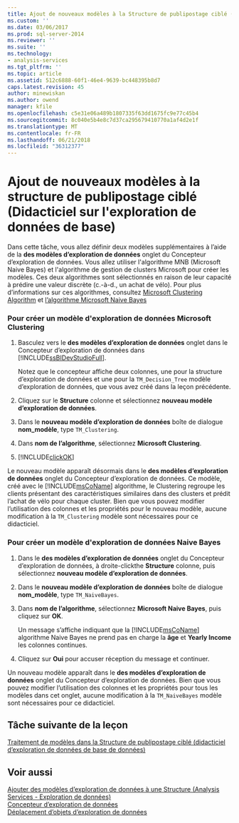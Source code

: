 ```yaml
---
title: Ajout de nouveaux modèles à la Structure de publipostage ciblé (didacticiel d’exploration de données de base de données) | Documents Microsoft
ms.custom: ''
ms.date: 03/06/2017
ms.prod: sql-server-2014
ms.reviewer: ''
ms.suite: ''
ms.technology:
- analysis-services
ms.tgt_pltfrm: ''
ms.topic: article
ms.assetid: 512c6888-60f1-46e4-9639-bc448395b8d7
caps.latest.revision: 45
author: minewiskan
ms.author: owend
manager: kfile
ms.openlocfilehash: c5e31e06a489b1807335f63dd1675fc9e77c45b4
ms.sourcegitcommit: 8c040e5b4e8c7d37ca295679410770a1af4d2e1f
ms.translationtype: MT
ms.contentlocale: fr-FR
ms.lasthandoff: 06/21/2018
ms.locfileid: "36312377"
---
```

# <a name="adding-new-models-to-the-targeted-mailing-structure-basic-data-mining-tutorial"></a>Ajout de nouveaux modèles à la structure de publipostage ciblé (Didacticiel sur l'exploration de données de base)
  Dans cette tâche, vous allez définir deux modèles supplémentaires à l’aide de la **des modèles d’exploration de données** onglet du Concepteur d’exploration de données. Vous allez utiliser l'algorithme MNB (Microsoft Naive Bayes) et l'algorithme de gestion de clusters Microsoft pour créer les modèles. Ces deux algorithmes sont sélectionnés en raison de leur capacité à prédire une valeur discrète (c.-à-d., un achat de vélo). Pour plus d’informations sur ces algorithmes, consultez [Microsoft Clustering Algorithm](../../2014/analysis-services/data-mining/microsoft-clustering-algorithm.md) et [l’algorithme Microsoft Naive Bayes](../../2014/analysis-services/data-mining/microsoft-naive-bayes-algorithm.md)  
  
### <a name="to-create-a-clustering-mining-model"></a>Pour créer un modèle d'exploration de données Microsoft Clustering  
  
1.  Basculez vers le **des modèles d’exploration de données** onglet dans le Concepteur d’exploration de données dans [!INCLUDE[ssBIDevStudioFull](../includes/ssbidevstudiofull-md.md)].  
  
     Notez que le concepteur affiche deux colonnes, une pour la structure d’exploration de données et une pour la `TM_Decision_Tree` modèle d’exploration de données, que vous avez créé dans la leçon précédente.  
  
2.  Cliquez sur le **Structure** colonne et sélectionnez **nouveau modèle d’exploration de données**.  
  
3.  Dans le **nouveau modèle d’exploration de données** boîte de dialogue **nom_modèle**, type `TM_Clustering`.  
  
4.  Dans **nom de l’algorithme**, sélectionnez **Microsoft Clustering**.  
  
5.  [!INCLUDE[clickOK](../includes/clickok-md.md)]  
  
 Le nouveau modèle apparaît désormais dans le **des modèles d’exploration de données** onglet du Concepteur d’exploration de données. Ce modèle, créé avec le [!INCLUDE[msCoName](../includes/msconame-md.md)] algorithme, le Clustering regroupe les clients présentant des caractéristiques similaires dans des clusters et prédit l’achat de vélo pour chaque cluster. Bien que vous pouvez modifier l’utilisation des colonnes et les propriétés pour le nouveau modèle, aucune modification à la `TM_Clustering` modèle sont nécessaires pour ce didacticiel.  
  
### <a name="to-create-a-naive-bayes-mining-model"></a>Pour créer un modèle d'exploration de données Naive Bayes  
  
1.  Dans le **des modèles d’exploration de données** onglet du Concepteur d’exploration de données, à droite-clickthe **Structure** colonne, puis sélectionnez **nouveau modèle d’exploration de données**.  
  
2.  Dans le **nouveau modèle d’exploration de données** boîte de dialogue **nom_modèle**, type `TM_NaiveBayes`.  
  
3.  Dans **nom de l’algorithme**, sélectionnez **Microsoft Naive Bayes**, puis cliquez sur **OK**.  
  
     Un message s’affiche indiquant que la [!INCLUDE[msCoName](../includes/msconame-md.md)] algorithme Naive Bayes ne prend pas en charge la **âge** et **Yearly Income** les colonnes continues.  
  
4.  Cliquez sur **Oui** pour accuser réception du message et continuer.  
  
 Un nouveau modèle apparaît dans le **des modèles d’exploration de données** onglet du Concepteur d’exploration de données. Bien que vous pouvez modifier l’utilisation des colonnes et les propriétés pour tous les modèles dans cet onglet, aucune modification à la `TM_NaiveBayes` modèle sont nécessaires pour ce didacticiel.  
  
## <a name="next-task-in-lesson"></a>Tâche suivante de la leçon  
 [Traitement de modèles dans la Structure de publipostage ciblé &#40;didacticiel d’exploration de données de base de données&#41;](../../2014/tutorials/processing-models-in-the-targeted-mailing-structure-basic-data-mining-tutorial.md)  
  
## <a name="see-also"></a>Voir aussi  
 [Ajouter des modèles d’exploration de données à une Structure &#40;Analysis Services - Exploration de données&#41;](../../2014/analysis-services/data-mining/add-mining-models-to-a-structure-analysis-services-data-mining.md)   
 [Concepteur d’exploration de données](../../2014/analysis-services/data-mining/data-mining-designer.md)   
 [Déplacement d’objets d’exploration de données](../../2014/analysis-services/data-mining/moving-data-mining-objects.md)  
  
  
